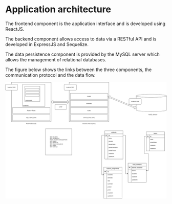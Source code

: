 # Application architecture

The frontend component is the application interface and is developed using ReactJS. 

The backend component allows access to data via a RESTful API and is developed in ExpressJS and Sequelize. 

The data persistence component is provided by the MySQL server which allows the management of relational databases. 

The figure below shows the links between the three components, the communication protocol and the data flow.

![WebTech Hub architecture \(click to enlarge\)](../.gitbook/assets/diagrama-arhitectura-spa.png)

